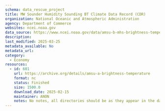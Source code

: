 ```yaml
---
schema: data_rescue_project 
title: MW Sounder Humidity Sounding BT Climate Data Record (CDR)
organization: National Oceanic and Atmospheric Administration
agency: Department of Commerce
websites: ncei.noaa.gov
data_source: https://www.ncei.noaa.gov/data/amsu-b-mhs-brightness-temperature/
description: 
last_modified: 2025-03-25
metadata_available: No
metadata_url: 
category:
  - Economy
resources:
  - id: 601
    url: https://archive.org/details/amsu-a-brightness-temperature
    format: nc
    status: Finished
    size: 1500.0
    download_date: 2025-02-15
    maintainer: ANON
    notes: No notes, all directories should be as they appear in the dataset URL.
---
```

